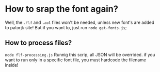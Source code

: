 # How to srap the font again?

Well, the `.flf` and `.aol` files won't be needed, unless new font's are added to patorjk site!
But if you want to, just run `node get-fonts.js`;

## How to process files?

`node flf-processing.js`
Runnig this scrip, all JSON will be overrided. if you want to run only in a specific font file, you must hardcode the filename inside!
